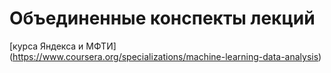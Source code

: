 # Объединенные конспекты лекций
[курса Яндекса и МФТИ] (https://www.coursera.org/specializations/machine-learning-data-analysis)
